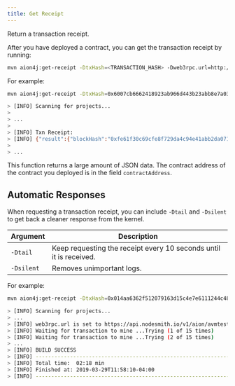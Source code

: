 ```yaml
---
title: Get Receipt
---
```


Return a transaction receipt.

After you have deployed a contract, you can get the transaction receipt by running:

```bash
mvn aion4j:get-receipt -DtxHash=<TRANSACTION_HASH> -Dweb3rpc.url=http://<HOST>:<PORT> -Premote
```

For example:

```bash
mvn aion4j:get-receipt -DtxHash=0x6007cb6662418923ab966d443b23abb8e7a03043279d77e661f764bfc643ce83 -Dweb3rpc.url=http://138.91.123.106:8545 -Premote

> [INFO] Scanning for projects...
>
> ...
>
> [INFO] Txn Receipt:
> [INFO] {"result":{"blockHash":"0xfe61f30c69cfe8f729da4c94e41abb2da0715c2998a16cbfdf8727c5fda99686","nrgPrice":"0x174876e800","logsBloom":"000000","nrgUsed":"0x2de622","contractAddress":"0x0f5d9fe9f554a736c0e6cfeb2571f8a1f92103bf4ce26e825692dfe50b66bc2a","transactionIndex":"0x0","transactionHash":"0x6007cb6662418923ab966d443b23abb8e7a03043279d77e661f764bfc643ce83","gasLimit":"0x4c4b40","cumulativeNrgUsed":"0x2de622","gasUsed":"0x2de622","blockNumber":"0xa5fc","root":"9bd92d7dee3fb4456d1282a86dad0071ed43ae74e39be81669ab04ac90879347","cumulativeGasUsed":"0x2de622","from":"0xa02631d5d3eacf4d6e9b4c4c79dd7f797920f1b24a67ba5b81c9a477254917c8","to":"0x","logs":[],"gasPrice":"0x174876e800","status":"0x1"},"id":null,"jsonrpc":"2.0"}
>
> ...
```

This function returns a large amount of JSON data. The contract address of the contract you deployed is in the field `contractAddress`.

## Automatic Responses

When requesting a transaction receipt, you can include `-Dtail` and `-Dsilent` to get back a cleaner response from the kernel.

| Argument | Description |
| -------- | ----------- |
| `-Dtail` | Keep requesting the receipt every 10 seconds until it is received. |
| `-Dsilent` | Removes unimportant logs. |

For example:

```bash
mvn aion4j:get-receipt -DtxHash=0x014aa6362f512079163d15c4e7e6111244c48b060f0d3e3ee7140036f136cf6a -Dweb3rpc.url=https://api.nodesmith.io/v1/aion/avmtestnet/jsonrpc?apiKey=12343567890abcdef...  -Dtail -Dsilent -Premote

> [INFO] Scanning for projects...
> ...
> [INFO] web3rpc.url is set to https://api.nodesmith.io/v1/aion/avmtestnet/jsonrpc?apiKey=12343567890abcdef...
> [INFO] Waiting for transaction to mine ...Trying (1 of 15 times)
> [INFO] Waiting for transaction to mine ...Trying (2 of 15 times)
> ...
> [INFO] BUILD SUCCESS
> [INFO] ------------------------------------------------------------------------
> [INFO] Total time:  02:18 min
> [INFO] Finished at: 2019-03-29T11:58:10-04:00
> [INFO] ------------------------------------------------------------------------
```
